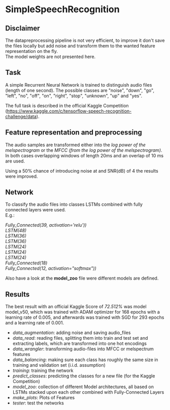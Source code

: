 # SimpleSpeechRecognition
## Disclaimer
The datapreprocessing pipeline is not very efficient, to improve it don't save the files locally but add noise and transform them to the wanted feature representation on the fly. </br>
The model weights are not presented here.


## Task
A simple Recurrent Neural Network is trained to distinguish audio files (length of one second). The possible classes are "noise", "down", "go", "left", "no", "off", "on", "right", "stop", "unknown", "up" and "yes".

The full task is described in the official Kaggle Competition (https://www.kaggle.com/c/tensorflow-speech-recognition-challenge/data).

## Feature representation and preprocessing
The audio samples are transformed either into the *log power of the melspectrogram* or the *MFCC (from the log power of the melspectrogram)*. </br>
In both cases overlapping windows of length 20ms and an overlap of 10 ms are used.

Using a 50% chance of introducing noise at and SNR(dB) of 4 the results were improved. 

## Network
To classify the audio files into classes LSTMs combined with fully connected layers were used.</br>
E.g.:</br>

*Fully_Connected(39, activation='relu'))*</br>
*LSTM(48)* </br>
*LSTM(36)*</br>
*LSTM(36)* </br>
*LSTM(24)* </br>
*LSTM(24)* </br>
*LSTM(24)*</br>
*Fully_Connected(18)*</br>
*Fully_Connected(12, activation="softmax"))*</br>

Also have a look at the **model_zoo** file were different models are defined.


## Results
The best result with an official Kaggle Score of *72.512%* was model model_v50, which was trained with ADAM optimizer for 168 epochs with a learning rate of 0.005, and afterwards was trained with SGD for 293 epochs and a learning rate of 0.001.


* *data_augmentation*: adding noise and saving audio_files
* *data_read*: reading files, splitting them into train and test set and extracting labels, which are transformed into one hot encodings
* *data_wrangler*: transforming audio-files into MFCC or melspectrum features
* *data_balancing*: making sure each class has roughly the same size in training and validation set (i.i.d. assumption)
* *training*: training the network
* *predict_classes*: predicting the classes for a new file (for the Kaggle Competition)
* *model_zoo*: collection of different Model architectures, all based on LSTMs stacked upon each other combined with Fully-Connected Layers
* *make_plots*: Plots of Features
* *tester*: test the networks
